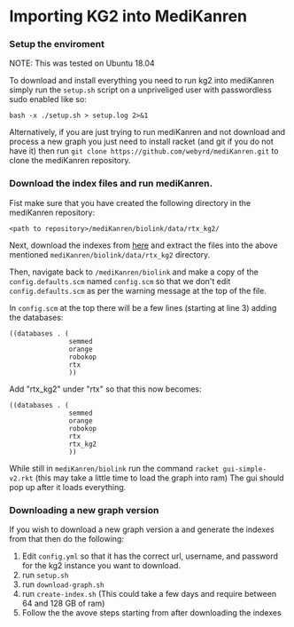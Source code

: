 # Importing KG2 into MediKanren

### Setup the enviroment

NOTE: This was tested on Ubuntu 18.04

To download and install everything you need to run kg2 into mediKanren simply run the `setup.sh` script on a unpriveliged user with passwordless sudo enabled like so:
```
bash -x ./setup.sh > setup.log 2>&1
```

Alternatively, if you are just trying to run mediKanren and not download and process a new graph you just need to install racket (and git if you do not have it) then run `git clone https://github.com/webyrd/mediKanren.git` to clone the mediKanren repository.

### Download the index files and run mediKanren.

Fist make sure that you have created the following directory in the mediKanren repository:
```
<path to repository>/mediKanren/biolink/data/rtx_kg2/
```

Next, download the indexes from [here](https://s3-us-west-2.amazonaws.com/rtx-kg2-public/kg2_indexes.tar.gz) and extract the files into the above mentioned `mediKanren/biolink/data/rtx_kg2` directory.

Then, navigate back to `/mediKanren/biolink` and make a copy of the `config.defaults.scm` named `config.scm` so that we don't edit `config.defaults.scm` as per the warning message at the top of the file.

In `config.scm` at the top there will be a few lines (starting at line 3) adding the databases:
```
((databases . (
               semmed
               orange
               robokop
               rtx
               ))
```
Add "rtx_kg2" under "rtx" so that this now becomes:
```
((databases . (
               semmed
               orange
               robokop
               rtx
               rtx_kg2
               ))
```

While still in `mediKanren/biolink` run the command `racket gui-simple-v2.rkt` (this may take a little time to load the graph into ram)
The gui should pop up after it loads everything.

### Downloading a new graph version

If you wish to download a new graph version a and generate the indexes from that then do the following:
1) Edit `config.yml` so that it has the correct url, username, and password for the kg2 instance you want to download.
2) run `setup.sh`
3) run `download-graph.sh`
4) run `create-index.sh` (This could take a few days and require between 64 and 128 GB of ram)
5) Follow the the avove steps starting from after downloading the indexes
